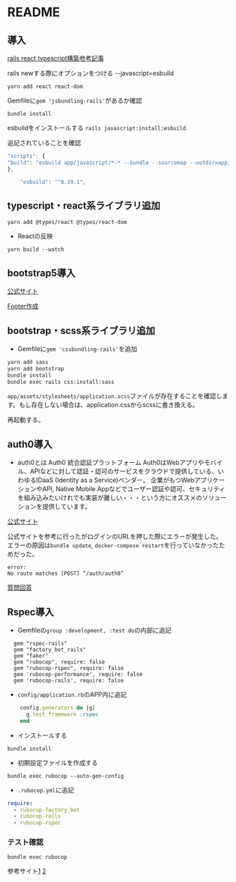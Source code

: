 # README

## 導入

[rails react typescript構築参考記事](https://qiita.com/Hayato-7812/items/115312f0e6cfaac30c77)

rails newする際にオプションをつける
--javascript=esbuild

`yarn add react react-dom`

Gemfileに`gem 'jsbundling-rails'`があるか確認

`bundle install`

esbuildをインストールする
`rails javascript:install:esbuild`

追記されていることを確認

``` js
"scripts": {
"build": "esbuild app/javascript/*.* --bundle --sourcemap --outdir=app/assets/builds --public-path=assets --target=esnext --loader:.png=file --loader:.js=jsx --loader:.ts=tsx",
},

    "esbuild": "^0.19.1",
```

## typescript・react系ライブラリ追加

`yarn add @types/react @types/react-dom`

- Reactの反映

`yarn build --watch`










## bootstrap5導入

[公式サイト](https://getbootstrap.jp/docs/5.3/components/button-group/)

[Footer作成](https://miyacle.com/2020/05/bootstrap%E3%82%92%E4%BD%BF%E3%81%A3%E3%81%A6%E3%83%98%E3%83%83%E3%83%80%E3%83%BC%E3%81%A8%E3%83%95%E3%83%83%E3%82%BF%E3%83%BC%E3%82%92%E4%BD%9C%E3%81%A3%E3%81%9F%E8%A9%B1/)

## bootstrap・scss系ライブラリ追加

- Gemfileに`gem 'cssbundling-rails'`を追加

``` sh
yarn add sass
yarn add bootstrap
bundle install
bundle exec rails css:install:sass
```

`app/assets/stylesheets/application.scss`ファイルが存在することを確認します。もし存在しない場合は、application.cssからscssに書き換える。

再起動する。








## auth0導入

- auth0とは
Auth0 統合認証プラットフォーム
Auth0はWebアプリやモバイル、APIなどに対して認証・認可のサービスをクラウドで提供している、いわゆるIDaaS (Identity as a Service)ベンダー。
企業がもつWebアプリケーションやAPI, Native Mobile Appなどでユーザー認証や認可、セキュリティを組み込みたいけれでも実装が難しい・・・という方にオススメのソリューションを提供しています。

[公式サイト](https://manage.auth0.com/dashboard)

公式サイトを参考に行ったがログインのURLを押した際にエラーが発生した。
エラーの原因は`bundle update`, `docker-compose restart`を行っていなかったためだった。

``` web
error:
No route matches [POST] “/auth/auth0”
```

[質問回答](https://community.auth0.com/t/no-route-matches-post-auth-auth0/87485/4)

## Rspec導入

- Gemfileの`group :development, :test do`の内部に追記

``` gemfile
  gem "rspec-rails"
  gem "factory_bot_rails"
  gem "faker"
  gem "rubocop", require: false
  gem "rubocop-rspec", require: false
  gem 'rubocop-performance', require: false
  gem 'rubocop-rails', require: false
```

- `config/application.rb`のAPP内に追記

``` rb
    config.generators do |g|
      g.test_framework :rspec
    end
```

- インストールする

`bundle install`

- 初期設定ファイルを作成する

`bundle exec rubocop --auto-gen-config`

- `.rubocop.yml`に追記

``` yml
require:
  - rubocop-factory_bot
  - rubocop-rails
  - rubocop-rspec
```

### テスト確認

`bundle exec rubocop`

参考サイト[1](https://blog.to-ko-s.com/rspec-introduction/) [2](https://blog.to-ko-s.com/rubocop-setting/)
